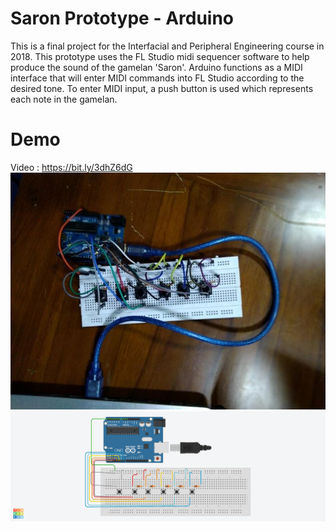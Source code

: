 # Saron Prototype - Arduino
 This is a final project for the Interfacial and Peripheral Engineering course in 2018. This prototype uses the FL Studio midi sequencer software to help produce the sound of the gamelan 'Saron'. Arduino functions as a MIDI interface that will enter MIDI commands into FL Studio according to the desired tone. To enter MIDI input, a push button is used which represents each note in the gamelan.
# Demo 
Video : https://bit.ly/3dhZ6dG
<br>
![Gambar1](https://github.com/diazamaliana/Saron-Prototype_Arduino/blob/main/documentation.jpg)
<br>
![Gambar2](https://github.com/diazamaliana/Saron-Prototype_Arduino/blob/main/schema.png)
